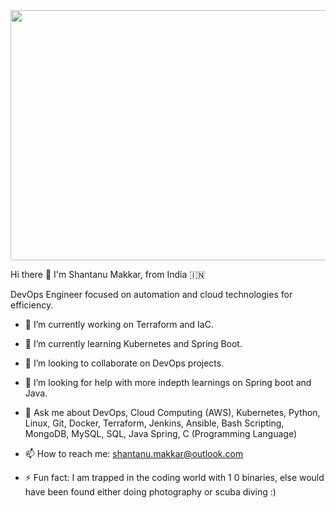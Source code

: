 <img src="https://camo.githubusercontent.com/52c2d71cf9acfb9befc2c2bb359eb90f4ce966d1678743b02a66daca464b7faa/68747470733a2f2f63646e2e6472696262626c652e636f6d2f7573657275706c6f61642f373732353634302f66696c652f6f726967696e616c2d61326238326162383737396563653463343964663336373266373735336363622e676966" width="900" height="400">

Hi there 👋 I'm Shantanu Makkar, from India 🇮🇳

DevOps Engineer focused on automation and cloud technologies for efficiency.

- 🔭 I’m currently working on Terraform and IaC.
- 🌱 I’m currently learning Kubernetes and Spring Boot.
- 👯 I’m looking to collaborate on DevOps projects.
- 🤔 I’m looking for help with more indepth learnings on Spring boot and Java.
- 💬 Ask me about DevOps, Cloud Computing (AWS), Kubernetes, Python, Linux, Git, Docker, Terraform, Jenkins, Ansible, Bash Scripting, MongoDB, MySQL, SQL, Java Spring, C (Programming Language)
- 📫 How to reach me: shantanu.makkar@outlook.com

- ⚡ Fun fact: I am trapped in the coding world with 1 0 binaries, else would have been found either doing photography or scuba diving :)

